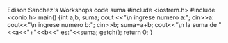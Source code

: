 Edison Sanchez's Workshops
code suma
#include <iostrem.h>
#include <conio.h>
main()
{int a,b, suma;
cout <<"\n ingrese numero a:";
cin>>a:
cout<<"\n ingrese numero b:";
cin>>b;
suma=a+b;
cout<<"\n la suma de "<<a<<"+"<<b<<" es:"<<suma;
getch();
return 0;
}
